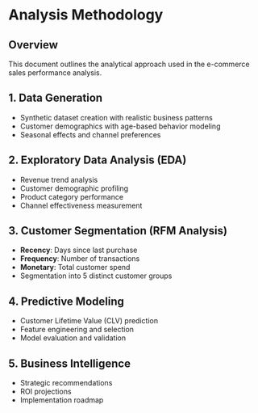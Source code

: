 # Analysis Methodology

## Overview
This document outlines the analytical approach used in the e-commerce sales performance analysis.

## 1. Data Generation
- Synthetic dataset creation with realistic business patterns
- Customer demographics with age-based behavior modeling
- Seasonal effects and channel preferences

## 2. Exploratory Data Analysis (EDA)
- Revenue trend analysis
- Customer demographic profiling
- Product category performance
- Channel effectiveness measurement

## 3. Customer Segmentation (RFM Analysis)
- **Recency**: Days since last purchase
- **Frequency**: Number of transactions
- **Monetary**: Total customer spend
- Segmentation into 5 distinct customer groups

## 4. Predictive Modeling
- Customer Lifetime Value (CLV) prediction
- Feature engineering and selection
- Model evaluation and validation

## 5. Business Intelligence
- Strategic recommendations
- ROI projections
- Implementation roadmap
